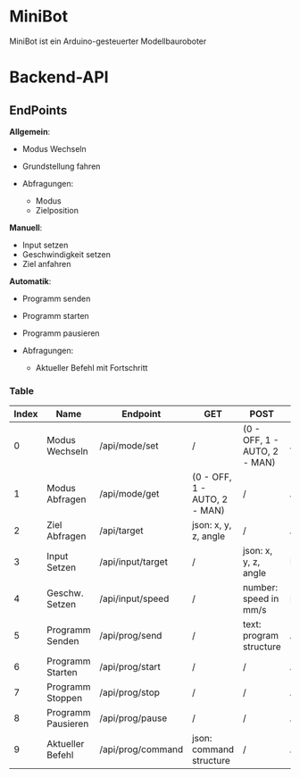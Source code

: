 # MiniBot

MiniBot ist ein Arduino-gesteuerter Modellbauroboter

# Backend-API

## EndPoints

**Allgemein**:
* Modus Wechseln
* Grundstellung fahren

* Abfragungen:
    * Modus
    * Zielposition

**Manuell**:
* Input setzen
* Geschwindigkeit setzen
* Ziel anfahren

**Automatik**:
* Programm senden
* Programm starten
* Programm pausieren

* Abfragungen:
    * Aktueller Befehl mit Fortschritt

### Table

| Index | Name               | Endpoint             | GET                          | POST                         | Modus       |
|-------|--------------------|----------------------|------------------------------|------------------------------|-------------|
|     0 | Modus Wechseln     | /api/mode/set        | /                            | (0 - OFF, 1 - AUTO, 2 - MAN) | Allgemein   |
|     1 | Modus Abfragen     | /api/mode/get        | (0 - OFF, 1 - AUTO, 2 - MAN) | /                            | Allgemein   |
|     2 | Ziel Abfragen      | /api/target          | json: x, y, z, angle         | /                            | Allgemein   |
|     3 | Input Setzen       | /api/input/target    | /                            | json: x, y, z, angle         | Manuell     |
|     4 | Geschw. Setzen     | /api/input/speed     | /                            | number: speed in mm/s        | Manuell     |
|     5 | Programm Senden    | /api/prog/send       | /                            | text: program structure      | Automatisch |
|     6 | Programm Starten   | /api/prog/start      | /                            | /                            | Automatisch |
|     7 | Programm Stoppen   | /api/prog/stop       | /                            | /                            | Automatisch |
|     8 | Programm Pausieren | /api/prog/pause      | /                            | /                            | Automatisch |
|     9 | Aktueller Befehl   | /api/prog/command    | json: command structure      | /                            | Automatisch |
